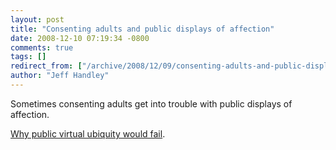```yaml
---
layout: post
title: "Consenting adults and public displays of affection"
date: 2008-12-10 07:19:34 -0800
comments: true
tags: []
redirect_from: ["/archive/2008/12/09/consenting-adults-and-public-displays-of-affection.aspx/"]
author: "Jeff Handley"
---
```

<!-- more -->
Sometimes consenting adults get into trouble with public displays of affection.

<a href="http://blog.jeffhandley.com/archive/2008/12/09/why-public-virtual-ubiquity-would-fail.aspx">Why public virtual ubiquity would fail</a>.


